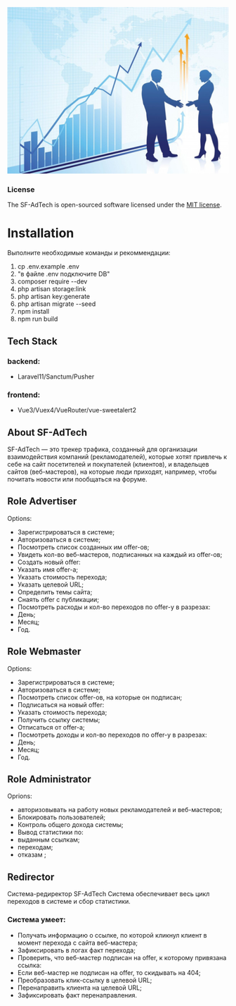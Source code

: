 ![title-logo](./public/img/title_logo.jpg)
### License
The SF-AdTech is open-sourced software licensed under the [MIT license](https://opensource.org/licenses/MIT).


# Installation
Выполните необходимые команды и рекоммендации:

1. cp .env.example .env
2. "в файле .env подключите DB"
3. composer require --dev
4. php artisan storage:link
5. php artisan key:generate 
6. php artisan migrate --seed
7. npm install
8. npm run build

## Tech Stack
### backend:
* Laravel11/Sanctum/Pusher
### frontend:
* Vue3/Vuex4/VueRouter/vue-sweetalert2

## About SF-AdTech

SF-AdTech — это трекер трафика, созданный для организации взаимодействия компаний (рекламодателей), которые хотят привлечь к себе на сайт посетителей и покупателей (клиентов), и владельцев сайтов (веб-мастеров), на которые люди приходят, например, чтобы почитать новости или пообщаться на форуме.

## Role Advertiser
Options:
* Зарегистрироваться в системе;
* Авторизоваться в системе;
* Посмотреть список созданных им offer-ов;
* Увидеть кол-во веб-мастеров, подписанных на каждый из offer-ов;
* Создать новый offer:
* Указать имя offer-а;
* Указать стоимость перехода;
* Указать целевой URL;
* Определить темы сайта;
* Снаять offer c публикации;
* Посмотреть расходы и кол-во переходов по offer-у в разрезах:
* День;
* Месяц;
* Год.

## Role Webmaster
Options:
* Зарегистрироваться в системе;
* Авторизоваться в системе;
* Посмотреть список offer-ов, на которые он подписан;
* Подписаться на новый offer:
* Указать стоимость перехода;
* Получить ссылку системы;
* Отписаться от offer-а;
* Посмотреть доходы и кол-во переходов по offer-у в разрезах:
* День;
* Месяц;
* Год.

## Role Administrator
Oprions:
* авторизовывать на работу новых рекламодателей и веб-мастеров;
* Блокировать пользователей;
* Контроль общего дохода системы;
* Вывод статистики по:
* выданным ссылкам;
* переходам;
* отказам ;

## Redirector
Система-редиректор SF-AdTech
Система обеспечивает весь цикл переходов в системе и сбор статистики.

### Система умеет:

* Получать информацию о ссылке, по которой кликнул клиент в момент перехода с сайта веб-мастера;
* Зафиксировать в логах факт перехода;
* Проверить, что веб-мастер подписан на offer, к которому привязана ссылка:
* Если веб-мастер не подписан на offer, то скидывать на 404;
* Преобразовать клик-ссылку в целевой URL;
* Перенаправить клиента на целевой URL;
* Зафиксировать факт перенаправления.
